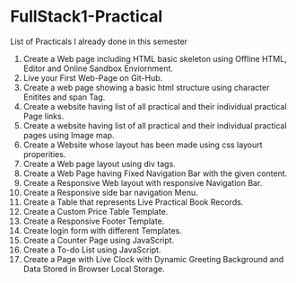 # FullStack1-Practical

List of Practicals I already done in this semester

1.  Create a Web page including HTML basic skeleton using Offline HTML, Editor and Online Sandbox Enviornment.
2.  Live your First Web-Page on Git-Hub.
3.  Create a web page showing a basic html structure using character Enitites and span Tag.
4.  Create a website having list of all practical and their individual practical Page links.
5.  Create a website having list of all practical and their individual practical pages using Image map.
6.  Create a Website whose layout has been made using css layourt properities.
7.  Create a Web page layout using div tags.
8.  Create a Web Page having Fixed Navigation Bar with the given content.
9.  Create a Responsive Web layout with responsive Navigation Bar.
10. Create a Responsive side bar navigation Menu.
11. Create a Table that represents Live Practical Book Records.
12. Create a Custom Price Table Template.                  
13. Create a Responsive Footer Template.
14. Create login form with different Templates.
15. Create a Counter Page using JavaScript.
16. Create a To-do List using JavaScript.
17. Create a Page with Live Clock with Dynamic Greeting Background and Data Stored in Browser Local Storage.
